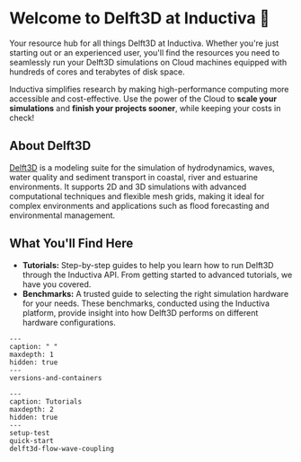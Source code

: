 # Welcome to Delft3D at Inductiva 🌊
Your resource hub for all things Delft3D at Inductiva. Whether you're just
starting out or an experienced user, you'll find the resources you need to
seamlessly run your Delft3D simulations on Cloud machines equipped with hundreds
of cores and terabytes of disk space.

Inductiva simplifies research by making high-performance computing more
accessible and cost-effective. Use the power of the Cloud to
**scale your simulations** and **finish your projects sooner**, while keeping
your costs in check!

## About Delft3D
[Delft3D](https://oss.deltares.nl/web/delft3d) is a modeling suite for the simulation of hydrodynamics, 
waves, water quality and sediment transport in coastal, river and estuarine environments. 
It supports 2D and 3D simulations with advanced computational techniques and flexible mesh grids, 
making it ideal for complex environments and applications such as flood forecasting and environmental management.

## What You'll Find Here
- **Tutorials:** Step-by-step guides to help you learn how to run Delft3D through
the Inductiva API. From getting started to advanced tutorials, we have you covered.
- **Benchmarks:** A trusted guide to selecting the right simulation hardware for
your needs. These benchmarks, conducted using the Inductiva platform, provide
insight into how Delft3D performs on different hardware configurations.


```{toctree}
---
caption: " "
maxdepth: 1
hidden: true
---
versions-and-containers
```

```{toctree}
---
caption: Tutorials
maxdepth: 2
hidden: true
---
setup-test
quick-start
delft3d-flow-wave-coupling
```

